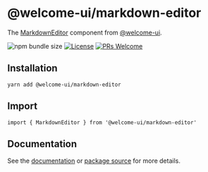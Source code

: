 # @welcome-ui/markdown-editor

The [MarkdownEditor](https://welcome-ui.com/components/markdown-editor) component from [@welcome-ui](https://welcome-ui.com).

![npm bundle size](https://img.shields.io/bundlephobia/minzip/@welcome-ui/markdown-editor) [![License](https://img.shields.io/npm/l/welcome-ui.svg)](https://github.com/WTTJ/welcome-ui/blob/main/LICENSE) [![PRs Welcome](https://img.shields.io/badge/PRs-welcome-mediumspringgreen.svg)](ttps://github.com/WTTJ/welcome-ui/blob/main/CONTRIBUTING.mdx)

## Installation

    yarn add @welcome-ui/markdown-editor

## Import

    import { MarkdownEditor } from '@welcome-ui/markdown-editor'

## Documentation

See the [documentation](https://welcome-ui.com/components/markdown-editor) or [package source](https://github.com/WTTJ/welcome-ui/tree/main/packages/MarkdownEditor) for more details.
